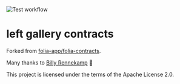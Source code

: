 ![Test workflow](https://github.com/left-gallery/contracts/actions/workflows/node.yml/badge.svg)

# left gallery contracts

Forked from [folia-app/folia-contracts](https://github.com/folia-app/folia-contracts).

Many thanks to [Billy Rennekamp](https://github.com/okwme) 💚

This project is licensed under the terms of the Apache License 2.0.

